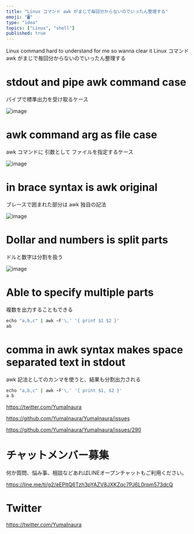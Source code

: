 ```yaml
---
title: "Linux コマンド awk がまじで毎回分からないのでいったん整理する"
emoji: "🖥"
type: "idea"
topics: ["Linux", "shell"]
published: true
---
```


Linux command hard to understand for me so wanna clear it 
Linux コマンド awk がまじで毎回分からないのでいったん整理する

# stdout and pipe awk command case

パイプで標準出力を受け取るケース

![image](https://user-images.githubusercontent.com/13635059/50748007-61f0ec80-127a-11e9-999a-ac3cc8fd0134.png)

# awk command arg as file case

awk コマンドに 引数として ファイルを指定するケース

![image](https://user-images.githubusercontent.com/13635059/50748011-6a492780-127a-11e9-9f06-51f9669f1153.png)

# in brace syntax is awk original

ブレースで囲まれた部分は awk 独自の記法

![image](https://user-images.githubusercontent.com/13635059/50748043-a1b7d400-127a-11e9-87b1-1664d08576c6.png)

# Dollar and numbers is split parts  

ドルと数字は分割を扱う

![image](https://user-images.githubusercontent.com/13635059/50748358-78984300-127c-11e9-8d68-2d3c37a51a57.png)

# Able to specify multiple parts

複数を出力することもできる

```rb
echo "a,b,c" | awk -F'\,' '{ print $1 $2 }'
ab
```

# comma in awk syntax makes space separated text  in stdout 

awk 記法としてのカンマを使うと、結果も分割出力される

```rb
echo "a,b,c" | awk -F'\,' '{ print $1, $2 }'
a b
```


https://twitter.com/YumaInaura

https://github.com/YumaInaura/YumaInaura/issues

https://github.com/YumaInaura/YumaInaura/issues/290








<!-- Update From Qiita API -->

# チャットメンバー募集


何か質問、悩み事、相談などあればLINEオープンチャットもご利用ください。

https://line.me/ti/g2/eEPltQ6Tzh3pYAZV8JXKZqc7PJ6L0rpm573dcQ





# Twitter


https://twitter.com/YumaInaura


<!-- Update From Qiita API -->


